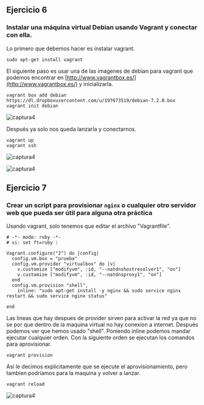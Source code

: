 ## Ejercicio 6

### Instalar una máquina virtual Debian usando Vagrant y conectar con ella.

Lo primero que debemos hacer es instalar vagrant.

	sudo apt-get install vagrant

El siguiente paso es usar una de las imagenes de debian para vagrant que 
podemos encontrar en [http://www.vagrantbox.es/](http://www.vagrantbox.es/) y inicializarla.

	vagrant box add debian https://dl.dropboxusercontent.com/u/197673519/debian-7.2.0.box
	vagrant init debian

![captura4](https://dl.dropboxusercontent.com/u/17453375/vagrant1.png)

Después ya solo nos queda lanzarla y conectarnos.

	vagrant up
	vagrant ssh

![captura4](https://dl.dropboxusercontent.com/u/17453375/vagrant2.png)

![captura4](https://dl.dropboxusercontent.com/u/17453375/vagrant3.png)



## Ejercicio 7

### Crear un script para provisionar `nginx` o cualquier otro servidor web que pueda ser útil para alguna otra práctica

Usando vagrant, solo tenemos que editar el archivo "Vagrantfile".

	# -*- mode: ruby -*-
	# vi: set ft=ruby :

	Vagrant.configure("2") do |config|
	  config.vm.box = "prueba"
	  config.vm.provider "virtualbox" do |v|
	    v.customize ["modifyvm", :id, "--natdnshostresolver1", "on"]
	    v.customize ["modifyvm", :id, "--natdnsproxy1", "on"]
	  end
	  config.vm.provision "shell",
	    inline: "sudo apt-get install -y nginx && sudo service nginx restart && sudo service nginx status"

	end


Las lineas que hay despues de provider sirven para activar la red ya que 
no se por que dentro de la maquina virtual no hay conexion a internet.
Después podemos ver que hemos usado "shell". Poniendo inline podemos
mandar ejecutar cualquier orden. Con la siguiente orden se ejecutan
los comandos para aprovisionar.

	vagrant provision


Asi le decimos explicitamente que se ejecute el aprovisionamiento,
pero tambien podríamos para la maquina y volver a lanzar.

	vagrant reload

![captura4](https://dl.dropboxusercontent.com/u/17453375/vagrant4.png)

